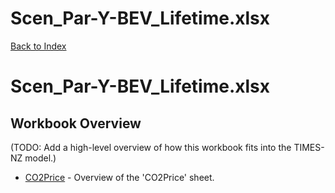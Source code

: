 # Scen_Par-Y-BEV_Lifetime.xlsx

[Back to Index](../../README.md)

# Scen_Par-Y-BEV_Lifetime.xlsx

## Workbook Overview

(TODO: Add a high-level overview of how this workbook fits into the TIMES-NZ model.)

- [CO2Price](CO2Price.md) - Overview of the 'CO2Price' sheet.
